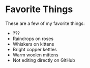 # Favorite Things

These are a few of my favorite things:

- ???
- Raindrops on roses
- Whiskers on kittens
- Bright copper kettles
- Warm woolen mittens
- Not editing directly on GitHub
